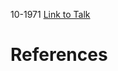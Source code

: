 

10-1971
[Link to Talk](https://www.churchofjesuschrist.org/study/general-conference/1971/10/saturday-morning-session?lang=eng)



# References
